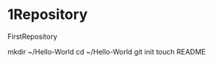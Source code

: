 1Repository
===========

FirstRepository

mkdir ~/Hello-World
cd ~/Hello-World
git init
touch README

